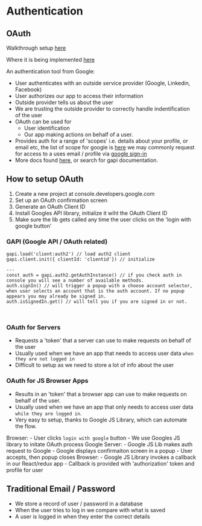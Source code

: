 # Authentication

## OAuth

Walkthrough setup [here](https://www.udemy.com/course/react-redux/learn/lecture/12700577#overview)

Where it is being implemented [here](streams/client/src/components/GoogleAuth.js)

An authentication tool from Google: 
- User authenticates with an outside service provider (Google, Linkedin, Facebook)
- User authorizes our app to access their information
- Outside provider tells us about the user
- We are trusting the outside provider to correctly handle indentification of the user
- OAuth can be used for
    - User identification
    - Our app making actions on behalf of a user.
- Provides auth for a range of 'scopes' i.e. details about your profile, or email etc, the list of scope for google is [here](developers.google.com/identity/protocols/googlescopes) we may commonly request for access to a uses email / profile via [google sign-in](https://developers.google.com/identity/protocols/oauth2/scopes#google-sign-in)
- More docs found [here](developers.google.com/api-client-library/javascript/reference/referencedocs), or search for gapi documentation.

## How to setup OAuth

1. Create a new project at console.developers.google.com
2. Set up an OAuth confirmation screen
3. Generate an OAuth Client ID
4. Install Googles API library, initialize it wiht the OAuth Client ID
5. Make sure the lib gets called any time the user clicks on the 'login with google button'

### GAPI (Google API / OAuth related)

```
gapi.load('client:auth2') // load auth2 client
gapi.client.init({ clientId: 'clientid'}) // initialize 

---
const auth = gapi.auth2.getAuthInstance() // if you check auth in console you will see a number of available methods.
auth.signIn() // will trigger a popup with a choose account selector, when user selects an account that is the auth account. If no popup appears you may already be signed in.
auth.isSignedIn.get() // will tell you if you are signed in or not. 



```
### OAuth for Servers
- Requests a 'token' that a server can use to make requests on behalf of the user
- Usually used when we have an app that needs to access user data `when they are not logged in`
- Difficult to setup as we need to store a lot of info about the user

### OAuth for JS Browser Apps
- Results in an 'token' that a browser app can use to make requests on behalf of the user.
- Usually used when we have an app that only needs to access user data `while they are logged in`.
- Very easy to setup, thanks to Google JS Library, which can automate the flow. 

Browser: 
    - User clicks `login with google` button
    - We use Googles JS library to initate OAuth process
Google Server: 
    - Google JS Lib makes auth request to Google
    - Google displays confirmaiton screen in a popup
    - User accepts, then popup closes
Browser: 
    - Google JS Library invokes a callback in our React/redux app
    - Callback is provided with 'authorization' token and profile for user

## Traditional Email / Password

- We store a record of user / password in a database
- When the user tries to log in we compare with what is saved
- A user is logged in when they enter the correct details

